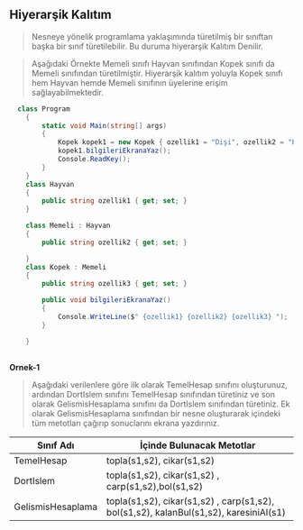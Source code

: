 ## Hiyerarşik Kalıtım ##

> Nesneye yönelik programlama yaklaşımında türetilmiş bir sınıftan başka bir sınıf türetilebilir. Bu duruma hiyerarşik Kalıtım Denilir.

> Aşağıdaki Örnekte Memeli sınıfı Hayvan sınıfından Kopek sınıfı da Memeli sınıfından türetilmiştir. Hiyerarşik kalıtım yoluyla Kopek sınıfı hem Hayvan hemde Memeli sınıfının üyelerine erişim sağlayabilmektedir.

```csharp
  class Program
    {
        static void Main(string[] args)
        {
            Kopek kopek1 = new Kopek { ozellik1 = "Dişi", ozellik2 = "Evcil", ozellik3 = "Golden" };
            kopek1.bilgileriEkranaYaz();
            Console.ReadKey();
        }
    }
    class Hayvan
    {
        public string ozellik1 { get; set; }
    }

    class Memeli : Hayvan
    {
        public string ozellik2 { get; set; }

    }
    class Kopek : Memeli
    {
        public string ozellik3 { get; set; }

        public void bilgileriEkranaYaz()
        {
            Console.WriteLine($" {ozellik1} {ozellik2} {ozellik3} ");
        }

    }
    
   ```
   **Ornek-1**
   > Aşağıdaki verilenlere göre ilk olarak TemelHesap sınıfını oluşturunuz, ardından DortIslem sınıfını TemelHesap sınıfından türetiniz ve son olarak GelismisHesaplama sınıfını da DortIslem sınıfından türetiniz. Ek olarak GelismisHesaplama sınıfından bir nesne oluşturarak içindeki tüm metotları çağırıp sonuclarını ekrana yazdırınız.

| Sınıf Adı      | İçinde Bulunacak Metotlar |
| ----------- | ----------- |
| TemelHesap      | topla(s1,s2), cikar(s1,s2)        |
| DortIslem   | topla(s1,s2), cikar(s1,s2) , carp(s1,s2),bol(s1,s2)         |
| GelismisHesaplama   | topla(s1,s2), cikar(s1,s2) , carp(s1,s2), bol(s1,s2), kalanBul(s1,s2), karesiniAl(s1)          |
   

